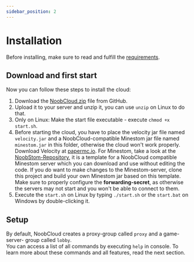```yaml
---
sidebar_position: 2
---
```


# Installation

Before installing, make sure to read and fulfill the [requirements](/docs/noobcloud-setup/requirements).

## Download and first start

Now you can follow these steps to install the cloud:
1. Download the [NoobCloud.zip](https://github.com/NoobCloudSystems/NoobCloud/releases/latest/download/NoobCloud.zip) file from GitHub.
2. Upload it to your server and unzip it, you can use `unzip` on Linux to do that.
3. Only on Linux: Make the start file executable - execute `chmod +x start.sh`.
4. Before starting the cloud, you have to place the velocity jar file named `velocity.jar` and a NoobCloud-compatible Minestom jar file named `minestom.jar` in this folder,
otherwise the cloud won't work properly. Download Velocity at [papermc.io](https://papermc.io/downloads#Velocity). For Minestom, take a look at the [NoobStom-Repository](https://github.com/NoobCloudSystems/NoobStom),
it is a template for a NoobCloud compatible Minestom server which you can download and use without editing the code. If you do want to make changes to the Minestom-server, clone this project and
build your own Minestom jar based on this template. Make sure to properly configure the **forwarding-secret**, as otherwise the servers may not start and you won't be able to connect to them.
5. Execute the `start.sh` on Linux by typing `./start.sh` or the `start.bat` on Windows by double-clicking it.

## Setup

By default, NoobCloud creates a proxy-group called `proxy` and a game-server- group called `lobby`.  
You can access a list of all commands by executing `help` in console. To learn more about these commands and all features, read the next section.